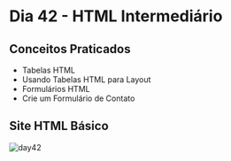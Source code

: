 # Dia 42 - HTML Intermediário
## Conceitos Praticados
- Tabelas HTML
- Usando Tabelas HTML para Layout
- Formulários HTML
- Crie um Formulário de Contato
## Site HTML Básico
![day42](https://user-images.githubusercontent.com/98851253/157344082-9915d79a-868b-46b0-971b-fc3c2066a79e.gif)
